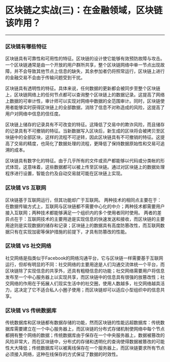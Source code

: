 ﻿# 区块链之实战(三)：在金融领域，区块链该咋用？

---

### 区块链有哪些特征
区块链具有可靠性和可用性的特征。区块链的设计使它能够有效预防故障与攻击。一个区块链通常是由一个开放的用户群所共享，整个区块链网络中单一节点出现故障，并不会导致其他节点上信息的缺失，其余参加者仍将照常运行，区块链上进行的金融交易不会由于传输问题受到干扰。

区块链具有透明性的特征。具体来说，任何数据的更新都会被同步至整个区块链上，区块链网络上的任何节点都可以查询整个区块链上的数据记录。这提高了网络上数据的可审计性，审计师可以实现对网络中数据的全范围审计。同时，区块链使用者能够实时获得区块链上的全部数据，消除了信息不对称造成的风险，这提高了用户对网络中信息的信任度。

区块链上储存的记录具有不可改变的特征。这降低了交易中的欺诈风险，而且储存的记录具有不可撤销的特征。当新数据写入区块后，新生成的区块将会被拷贝至区块链中的全部区块，这样的流程不可逆转，因此区块链具有不可撤销的特征。这提高了交易的精度，也简化了数据处理的流程，更降低了保持数据原始性和交易可追溯的成本。

区块链具有数字化的特征。由于几乎所有的文件或资产都能够以代码或分类帐的形式体现，这意味着，这些数据都可以被上传至区块链。通过对区块链上的数据处理程序进行设置，智能合约及自动交易就可能在区块链上实现。

### 区块链 VS 互联网
区块链基于互联网运行，但其功能却广于互联网。
两种技术的相同点主要在于：在数据传输方式上，互联网与区块链都不需要中心化的中介；两种技术都需要用户接入互联网；两种技术都能够满足一个组织内的多个使用者同时使用。
两者的差异点在于：互联网技术的主要用途是实现信息的快速发送和接收，而区块链的主要用途则是实现数据的储存和记录；区块链上的数据具有高度防篡改性，而互联网数据只有在实现加密等保护措施的前提下，才具有防篡改的性能。

### 区块链 VS 社交网络
社交网络是指类似于Facebook的网络沟通平台，它与区块链一样需要基于互联网运行，但却有明显的不同：社交网络的主要用途是人们沟通交流体统一个平台，而区块链除了实现信息的共享外，还具有粗糙信息的功能；社交网络需要用户将信息发布至一个中心服务器上以实现共享，而区块链中的信息具有很强的放篡改性；社交网络的作用在于拓展人们现实生活中的社交圈，使用人数越多，社交网络越具活力，这决定了它不适合私人小圈子使用；而区块链却可以适应小型组织中的信息共享。

### 区块链 VS 传统数据库
传统数据库和区块链都有数据存储的功能，然而区块链的性能远超数据库：传统数据库需要建立在一个中心服务器上，而区块链的分布式存储机制使网络中每个节点都拥有整个网络的数据；传统数据库由于保存在一个中央服务器上，数据被篡改的风险非常大，而在区块链中，分布式的存储和透明化的查询使得数据被篡改的可能性大大降低；传统数据库可以被离线保存在一个服务器上，而区块链要求所有节点必须接入网络，这种在线保存的方式保证了数据的时效性。






